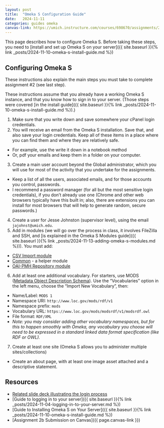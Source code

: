 ```yaml
---
layout: post
title:  "Omeka S Configuration Guide"
date:   2024-11-11
categories: guides omeka
canvas-link: https://umich.instructure.com/courses/698670/assignments/2472573
---
```


This page describes how to configure Omeka S. Before taking these steps, you need to [install and set up Omeka S on your server]({{ site.baseurl }}{% link _posts/2024-11-10-omeka-s-install-guide.md %})

## Configuring Omeka S

These instructions also explain the main steps you must take to complete assignment #2 (see last step).  

These instructions assume that you already have a working Omeka S instance, and that you know how to sign in to your server. (Those steps were covered [in the install guide]({{ site.baseurl }}{% link _posts/2024-11-10-omeka-s-install-guide.md %}).)

1. Make sure that you write down and save somewhere your cPanel login credentials.
2. You will receive an email from the Omeka S installation. Save that, and also save your login credentials. Keep all of these items in a place where you can find them and where they are relatively safe.
  - For example, use the write it down in a notebook method
  - Or, pdf your emails and keep them in a folder on your computer.
3. Create a main user account beyond the Global administrator, which you will use for most of the activity that you undertake for the assignments. 
  - Keep a list of all the users, associated emails, and for those accounts you control, passwords.
  - I recommend a password manager (for all but the most sensitive login credentials), if you don’t already use one (Chrome and other web browsers typically have this built in; also, there are extensions you can install for most browsers that will help to generate random, secure passwords.)
4. Create a user for Jesse Johnston (supervisor level), using the email `jajohnst@umich.edu`.
5. Add in modules (we will go over the process in class, it involves FileZilla and SSH, and [is explained in the Omeka S Modules guide]({{ site.baseurl }}{% link _posts/2024-11-13-adding-omeka-s-modules.md %})). You must add:
  - [CSV Import module](https://omeka.org/s/modules/CSVImport/)
  - [Common](https://omeka.org/s/modules/Common/) - a helper module
  - [OAI-PMH Repository module](https://omeka.org/s/modules/OaiPmhRepository/)
6. Add at least one additional vocabulary. For starters, use MODS ([Metadata Object Description Schema](https://www.loc.gov/standards/mods)). Use the “Vocabularies” option in the left menu, choose the “Import New Vocabulary”, then:
  - Name/Label: `MODS 1`
  - Namespace URI: `http://www.loc.gov/mods/rdf/v1`
  - Namespace prefix: `mods`
  - Vocabulary URL: `https://www.loc.gov/mods/modsrdf/v1/modsrdf.owl`
  - File format: `RDF/XML`
  - _Note: you may consider adding other vocabulary namespaces, but for this to happen smoothly with Omeka, any vocabulary you choose will need to be expressed in a standard linked data format specification (like RDF or OWL)._
7. Create at least one site (Omeka S allows you to administer multiple sites/collections)
  - Create an about page, with at least one image asset attached and a descriptive statement.

## Resources

* [Related slide deck illustrating the login process][related-slide-deck]
* [Guide to logging in to your server]({{ site.baseurl }}{% link _posts/2024-11-04-logging-in-to-your-server.md %})
* [Guide to Installing Omeka S on Your Server]({{ site.baseurl }}{% link _posts/2024-11-10-omeka-s-install-guide.md %})
* [Assignment 2b Submission on Canvas]({{ page.canvas-link }})

[related-slide-deck]: TBD